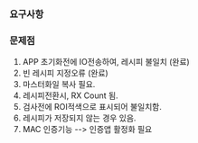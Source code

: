 ### 요구사항

### 문제점
1. APP 초기화전에 IO전송하여, 레시피 불일치 (완료)
2. 빈 레시피 지정오류 (완료)
3. 마스터화일 복사 필요.
4. 레시피전환시, RX Count 됨.
5. 검사전에 ROI적색으로 표시되어 불일치함.
6. 레시피가 저장되지 않는 경우 있음.
7. MAC 인증기능 --> 인증앱 활정화 필요